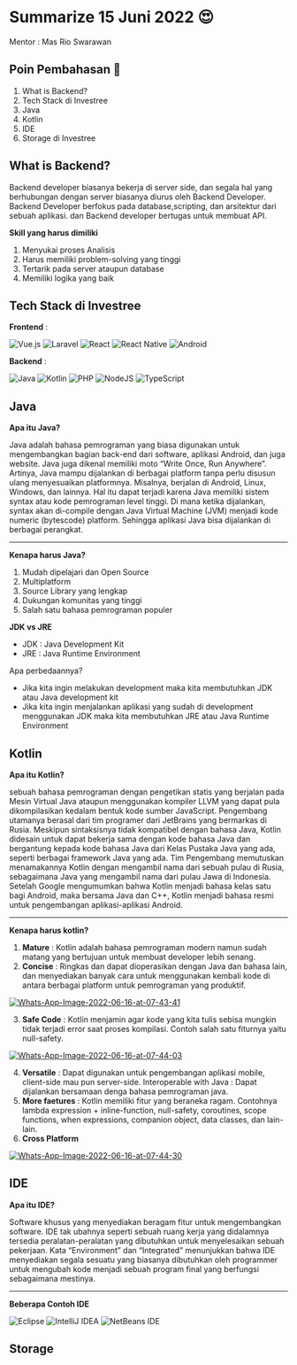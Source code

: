 # Summarize 15 Juni 2022 😍
Mentor : Mas Rio Swarawan

## Poin Pembahasan 🙌

1. What is Backend?
2. Tech Stack di Investree
3. Java
4. Kotlin
5. IDE
6. Storage di Investree

## What is Backend?
Backend developer biasanya bekerja di server side, dan segala hal yang berhubungan dengan server biasanya diurus oleh Backend Developer. Backend Developer berfokus pada database,scripting, dan arsitektur dari sebuah aplikasi. dan Backend developer bertugas untuk membuat API. 

**Skill yang harus dimiliki** 

1. Menyukai proses Analisis
2. Harus memiliki problem-solving yang tinggi
3. Tertarik pada server ataupun database
4. Memiliki logika yang baik

## Tech Stack di Investree
**Frontend** : 

![Vue.js](https://img.shields.io/badge/vuejs-%2335495e.svg?style=for-the-badge&logo=vuedotjs&logoColor=%234FC08D)
![Laravel](https://img.shields.io/badge/laravel-%23FF2D20.svg?style=for-the-badge&logo=laravel&logoColor=white)
![React](https://img.shields.io/badge/react-%2320232a.svg?style=for-the-badge&logo=react&logoColor=%2361DAFB)
![React Native](https://img.shields.io/badge/react_native-%2320232a.svg?style=for-the-badge&logo=react&logoColor=%2361DAFB)
![Android](https://img.shields.io/badge/Android-3DDC84?style=for-the-badge&logo=android&logoColor=white)

**Backend** :

![Java](https://img.shields.io/badge/java-%23ED8B00.svg?style=for-the-badge&logo=java&logoColor=white)
![Kotlin](https://img.shields.io/badge/kotlin-%230095D5.svg?style=for-the-badge&logo=kotlin&logoColor=white)
![PHP](https://img.shields.io/badge/php-%23777BB4.svg?style=for-the-badge&logo=php&logoColor=white)
![NodeJS](https://img.shields.io/badge/node.js-6DA55F?style=for-the-badge&logo=node.js&logoColor=white)
![TypeScript](https://img.shields.io/badge/typescript-%23007ACC.svg?style=for-the-badge&logo=typescript&logoColor=white)

## Java 

**Apa itu Java?** 

Java adalah bahasa pemrograman yang biasa digunakan untuk mengembangkan bagian back-end dari software, aplikasi Android, dan juga website. 
Java juga dikenal memiliki moto “Write Once, Run Anywhere”. Artinya, Java mampu dijalankan di berbagai platform tanpa perlu disusun ulang menyesuaikan platformnya. Misalnya, berjalan di Android, Linux, Windows, dan lainnya. 
Hal itu dapat terjadi karena Java memiliki sistem syntax atau kode pemrograman level tinggi. Di mana ketika dijalankan, syntax akan di-compile dengan Java Virtual Machine (JVM) menjadi kode numeric (bytescode) platform. Sehingga aplikasi Java bisa dijalankan di berbagai perangkat. 

***

**Kenapa harus Java?**

1. Mudah dipelajari dan Open Source
2. Multiplatform
3. Source Library yang lengkap
4. Dukungan komunitas yang tinggi
5. Salah satu bahasa pemrograman populer

**JDK vs JRE**

- JDK : Java Development Kit
- JRE : Java Runtime Environment

Apa perbedaannya?

- Jika kita ingin melakukan development maka kita membutuhkan JDK atau Java development kit
- Jika kita ingin menjalankan aplikasi yang sudah di development menggunakan JDK maka kita membutuhkan JRE atau Java Runtime Environment

## Kotlin

**Apa itu Kotlin?**

sebuah bahasa pemrograman dengan pengetikan statis yang berjalan pada Mesin Virtual Java ataupun menggunakan kompiler LLVM yang dapat pula dikompilasikan kedalam bentuk kode sumber JavaScript. Pengembang utamanya berasal dari tim programer dari JetBrains yang bermarkas di Rusia. Meskipun sintaksisnya tidak kompatibel dengan bahasa Java, Kotlin didesain untuk dapat bekerja sama dengan kode bahasa Java dan bergantung kepada kode bahasa Java dari Kelas Pustaka Java yang ada, seperti berbagai framework Java yang ada. Tim Pengembang memutuskan menamakannya Kotlin dengan mengambil nama dari sebuah pulau di Rusia, sebagaimana Java yang mengambil nama dari pulau Jawa di Indonesia. Setelah Google mengumumkan bahwa Kotlin menjadi bahasa kelas satu bagi Android, maka bersama Java dan C++, Kotlin menjadi bahasa resmi untuk pengembangan aplikasi-aplikasi Android.

***

**Kenapa harus kotlin?**

1. **Mature** : Kotlin adalah bahasa pemrograman modern namun sudah matang yang bertujuan untuk membuat developer lebih senang.
2. **Concise** : Ringkas dan dapat dioperasikan dengan Java dan bahasa lain, dan menyediakan banyak cara untuk menggunakan kembali kode di antara berbagai platform untuk pemrograman yang produktif.


<a href="https://ibb.co/D9tXRd7"><img src="https://i.ibb.co/fk2RxJC/Whats-App-Image-2022-06-16-at-07-43-41.jpg" alt="Whats-App-Image-2022-06-16-at-07-43-41" border="0"></a>

3. **Safe Code** : Kotlin menjamin agar kode yang kita tulis sebisa mungkin tidak terjadi error saat proses kompilasi. Contoh salah satu fiturnya yaitu null-safety.


<a href="https://ibb.co/6sPNrP9"><img src="https://i.ibb.co/7yWbjWM/Whats-App-Image-2022-06-16-at-07-44-03.jpg" alt="Whats-App-Image-2022-06-16-at-07-44-03" border="0"></a>

4. **Versatile** : Dapat digunakan untuk pengembangan aplikasi mobile, client-side mau pun server-side.
Interoperable with Java : Dapat dijalankan bersamaan denga bahasa pemrograman java.
5. **More faetures** : Kotlin memiliki fitur yang beraneka ragam. Contohnya lambda expression + inline-function, null-safety, coroutines, scope functions, when expressions, companion object, data classes, dan lain-lain.
6. **Cross Platform**


<a href="https://ibb.co/J591Kwj"><img src="https://i.ibb.co/XSqQbrx/Whats-App-Image-2022-06-16-at-07-44-30.jpg" alt="Whats-App-Image-2022-06-16-at-07-44-30" border="0"></a>

## IDE 

**Apa itu IDE?**

Software khusus yang menyediakan beragam fitur untuk mengembangkan software. IDE tak ubahnya seperti sebuah ruang kerja yang didalamnya tersedia peralatan-peralatan yang dibutuhkan untuk menyelesaikan sebuah pekerjaan. Kata “Environment” dan “Integrated” menunjukkan bahwa IDE menyediakan segala sesuatu yang biasanya dibutuhkan oleh programmer untuk mengubah kode menjadi sebuah program final yang berfungsi sebagaimana mestinya.

***

**Beberapa Contoh IDE**

![Eclipse](https://img.shields.io/badge/Eclipse-FE7A16.svg?style=for-the-badge&logo=Eclipse&logoColor=white)
![IntelliJ IDEA](https://img.shields.io/badge/IntelliJIDEA-000000.svg?style=for-the-badge&logo=intellij-idea&logoColor=white)
![NetBeans IDE](https://img.shields.io/badge/NetBeansIDE-1B6AC6.svg?style=for-the-badge&logo=apache-netbeans-ide&logoColor=white)

## Storage








